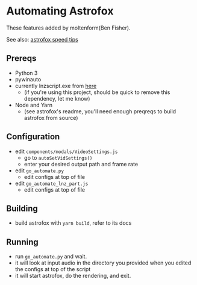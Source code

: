 # Automating Astrofox

These features added by moltenform(Ben Fisher).

See also: [astrofox speed tips](./astrofox-speed-tips.md)

## Prereqs

- Python 3
- pywinauto
- currently lnzscript.exe from [here](https://github.com/moltenform/lnzscript)
    - (if you're using this project, should be quick to remove this dependency, let me know)
- Node and Yarn
    - (see astrofox's readme, you'll need enough preqreqs to build astrofox from source)

## Configuration

- edit `components/modals/VideoSettings.js`
    - go to `autoSetVidSettings()`
    - enter your desired output path and frame rate
- edit `go_automate.py`
    - edit configs at top of file
- edit `go_automate_lnz_part.js`
    - edit configs at top of file

## Building

- build astrofox with `yarn build`, refer to its docs

## Running

- run `go_automate.py` and wait.
- it will look at input audio in the directory you provided when you edited the configs at top of the script
- it will start astrofox, do the rendering, and exit.




